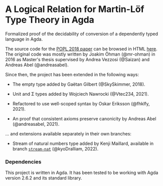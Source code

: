 # A Logical Relation for Martin-Löf Type Theory in Agda #

Formalized proof of the decidability of conversion of a dependently typed language in Agda.

The source code for the [POPL 2018
paper](http://www.cse.chalmers.se/~abela/popl18.pdf) can be browsed in
HTML [here](https://mr-ohman.github.io/logrel-mltt/decofconv/).
The original code was mostly written by Joakim Öhman (@mr-ohman) in 2016
as Master's thesis supervised by Andrea Vezzosi (@Saizan) and
Andreas Abel (@andreasabel).

Since then, the project has been extended in the following ways:

  - The empty type added by Gaëtan Gilbert (@SkySkimmer, 2018).

  - Unit and Σ types added by Wojciech Nawrocki (@Vtec234, 2021).

  - Refactored to use well-scoped syntax by Oskar Eriksson (@fhklfy, 2021).

  - An proof that consistent axioms preserve canonicity by Andreas Abel (@andreasabel, 2021).

... and extensions available separately in their own branches:

  - Stream of natural numbers type added by Kenji Maillard, available in branch [`stream-nat`](/../../tree/stream-nat) (@kyoDralliam, 2022).


### Dependencies ###

This project is written in Agda.
It has been tested to be working with Agda version 2.6.2 and its standard library.
